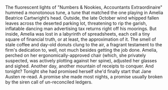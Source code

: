 The fluorescent lights of "Numbers & Nookies, Accountants Extraordinaire" hummed a monotonous tune, a tune that matched the one playing in Amelia Beatrice Cartwright’s head. Outside, the late October wind whipped fallen leaves across the deserted parking lot, threatening to rip the garish, inflatable dancing man advertising tax returns right off his moorings. But inside, Amelia was lost in a labyrinth of spreadsheets, each cell a tiny square of financial truth, or at least, the approximation of it. The smell of stale coffee and day-old donuts clung to the air, a fragrant testament to the firm's dedication to, well, not much besides getting the job done. Amelia, perched on her ergonomically-approved chair (which, she privately suspected, was actively plotting against her spine), adjusted her glasses and sighed. Another day, another mountain of receipts to conquer. And tonight? Tonight she had promised herself she'd finally start that Jane Austen re-read. A promise she made most nights, a promise usually broken by the siren call of un-reconciled ledgers.
